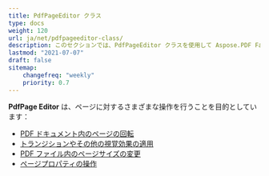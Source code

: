```yaml
---
title: PdfPageEditor クラス
type: docs
weight: 120
url: ja/net/pdfpageeditor-class/
description: このセクションでは、PdfPageEditor クラスを使用して Aspose.PDF Facades を操作する方法を説明します。
lastmod: "2021-07-07"
draft: false
sitemap:
    changefreq: "weekly"
    priority: 0.7
---
```


**PdfPage Editor** は、ページに対するさまざまな操作を行うことを目的としています：

- [PDF ドキュメント内のページの回転](/pdf/net/working-with-page-rotation/)
- [トランジションやその他の視覚効果の適用](/pdf/net/editing-a-pdf-s-individual-pages-using-pdfpageeditor-class/)
- [PDF ファイル内のページサイズの変更](/pdf/net/changing-page-sizes-in-a-pdf-file/)
- [ページプロパティの操作](/pdf/net/manipulate-page-properties/)